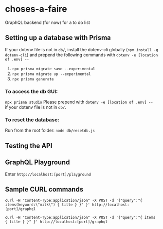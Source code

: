 # choses-a-faire
GraphQL backend (for now) for a to do list

## Setting up a database with Prisma
If your dotenv file is not in `db/`, install the dotenv-cli globally (`npm install -g dotenv-cli`) and prepend the following commands with `dotenv -e [location of .env] -- `
1. `npx prisma migrate save --experimental`
2. `npx prisma migrate up --experimental`
3. `npx prisma generate`

### To access the db GUI:
`npx prisma studio`
Please prepend with `dotenv -e [location of .env] -- ` if your dotenv file is not in `db/`.

### To reset the database:
Run from the root folder: `node db/resetdb.js`


## Testing the API
## GraphQL Playground
Enter `http://localhost:[port]/playground`

## Sample CURL commands
`curl -H "Content-Type:application/json" -X POST -d '{"query":"{ items(keyword:\"milk\") { title } }" }' http://localhost:[port]/graphql`

`curl -H "Content-Type:application/json" -X POST -d '{"query":"{ items { title } }" }' http://localhost:[port]/graphql`


